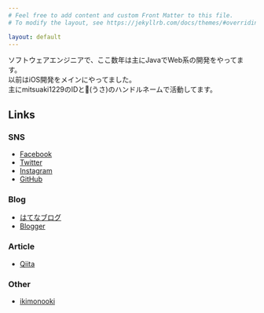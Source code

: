 ```yaml
---
# Feel free to add content and custom Front Matter to this file.
# To modify the layout, see https://jekyllrb.com/docs/themes/#overriding-theme-defaults

layout: default
---
```


ソフトウェアエンジニアで、ここ数年は主にJavaでWeb系の開発をやってます。  
以前はiOS開発をメインにやってました。  
主にmitsuaki1229のIDと🐰(うさ)のハンドルネームで活動してます。

## Links

### SNS

* [Facebook](https://www.facebook.com/mitsuaki1229)
* [Twitter](https://twitter.com/mitsuaki1229)
* [Instagram](https://www.instagram.com/mitsuaki1229)
* [GitHub](https://github.com/mitsuaki1229)

### Blog

* [はてなブログ](https://mitsuaki1229.hatenablog.com/)
* [Blogger](http://mitsuaki1229.blogspot.com/2013/04/blog.html?m=0)

### Article

* [Qiita](https://qiita.com/mitsuaki1229)

### Other

* [ikimonooki](https://ikimonooki.com/)
